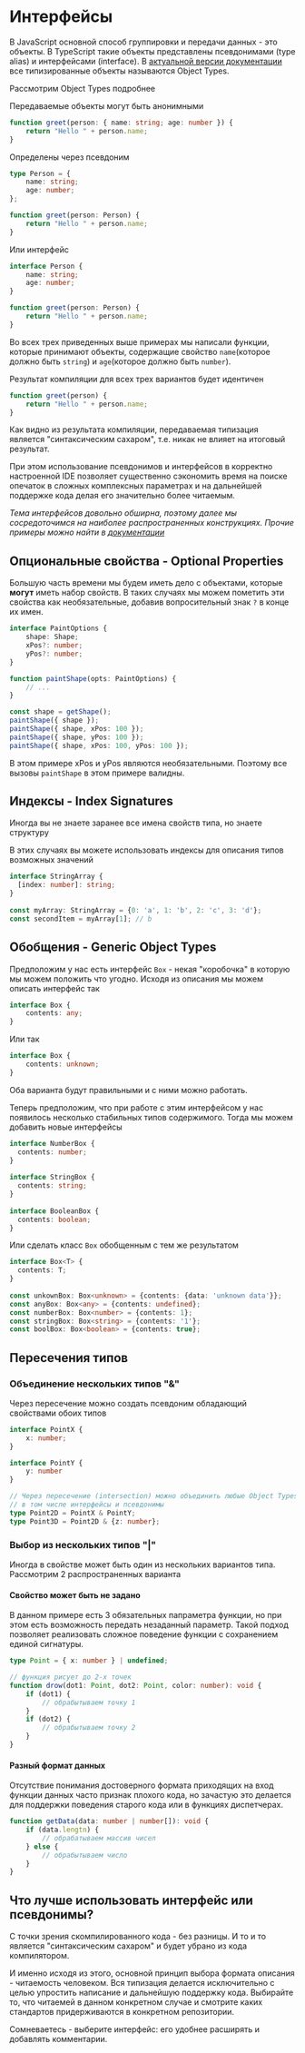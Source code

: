 # Интерфейсы

В JavaScript основной способ группировки и передачи данных - это объекты. В TypeScript такие объекты представлены псевдонимами (type alias) и интерфейсами (interface). В [актуальной версии документации](https://www.typescriptlang.org/docs/handbook/2/objects.html) все типизированные объекты называются Object Types.

Рассмотрим Object Types подробнее

Передаваемые объекты могут быть анонимными
```TypeScript
function greet(person: { name: string; age: number }) {
    return "Hello " + person.name;
}
```

Определены через псевдоним
```TypeScript
type Person = {
    name: string;
    age: number;
};

function greet(person: Person) {
    return "Hello " + person.name;
}
```

Или интерфейс
```TypeScript
interface Person {
    name: string;
    age: number;
}

function greet(person: Person) {
    return "Hello " + person.name;
}
```

Во всех трех приведенных выше примерах мы написали функции, которые принимают объекты, содержащие свойство `name`(которое должно быть `string`) и `age`(которое должно быть `number`).

Результат компиляции для всех трех вариантов будет идентичен
```JavaScript
function greet(person) {
    return "Hello " + person.name;
}
```
Как видно из результата компиляции, передаваемая типизация является "синтаксическим сахаром", т.е. никак не влияет на итоговый результат.

При этом использование псевдонимов и интерфейсов в корректно настроенной IDE позволяет существенно сэкономить время на поиске опечаток в сложных комплексных параметрах и на дальнейшей поддержке кода делая его значительно более читаемым.

_Тема интерфейсов довольно обширна, поэтому далее мы сосредоточимся на наиболее распространенных конструкциях. Прочие примеры можно найти в [документации](https://www.typescriptlang.org/docs/handbook/2/objects.html)_

## Опциональные свойства - Optional Properties
Большую часть времени мы будем иметь дело с объектами, которые **могут** иметь набор свойств. В таких случаях мы можем пометить эти свойства как необязательные, добавив вопросительный знак `?` в конце их имен.
```TypeScript
interface PaintOptions {
    shape: Shape;
    xPos?: number;
    yPos?: number;
}

function paintShape(opts: PaintOptions) {
    // ...
}

const shape = getShape();
paintShape({ shape });
paintShape({ shape, xPos: 100 });
paintShape({ shape, yPos: 100 });
paintShape({ shape, xPos: 100, yPos: 100 });
```
В этом примере xPos и yPos являются необязательными. Поэтому все вызовы `paintShape` в этом примере валидны.

## Индексы - Index Signatures

Иногда вы не знаете заранее все имена свойств типа, но знаете структуру

В этих случаях вы можете использовать индексы для описания типов возможных значений
```TypeScript
interface StringArray {
  [index: number]: string;
}
 
const myArray: StringArray = {0: 'a', 1: 'b', 2: 'c', 3: 'd'};
const secondItem = myArray[1]; // b
```

## Обобщения - Generic Object Types

Предположим у нас есть интерфейс `Box` - некая "коробочка" в которую мы можем положить что угодно.
Исходя из описания мы можем описать интерфейс так
```TypeScript
interface Box {
    contents: any;
}
```
Или так
```TypeScript
interface Box {
    contents: unknown;
}
```
Оба варианта будут правильными и с ними можно работать.

Теперь предположим, что при работе с этим интерфейсом у нас появилось несколько стабильных типов содержимого.
Тогда мы можем добавить новые интерфейсы
```TypeScript
interface NumberBox {
  contents: number;
}
 
interface StringBox {
  contents: string;
}
 
interface BooleanBox {
  contents: boolean;
}
```

Или сделать класс `Box` обобщенным с тем же результатом
```TypeScript
interface Box<T> {
  contents: T;
}
 
const unkownBox: Box<unknown> = {contents: {data: 'unknown data'}};
const anyBox: Box<any> = {contents: undefined};
const numberBox: Box<number> = {contents: 1};
const stringBox: Box<string> = {contents: '1'};
const boolBox: Box<boolean> = {contents: true};
```

## Пересечения типов

### Объединение нескольких типов "&"

Через пересечение можно создать псевдоним обладающий свойствами обоих типов

```TypeScript
interface PointX {
    x: number;
}

interface PointY {
    y: number
}

// Через пересечение (intersection) можно объединить любые Object Types
// в том числе интерфейсы и псевдонимы
type Point2D = PointX & PointY;
type Point3D = Point2D & {z: number};
```

### Выбор из нескольких типов "|"

Иногда в свойстве может быть один из нескольких вариантов типа.
Рассмотрим 2 распространенных варианта

#### Свойство может быть не задано
В данном примере есть 3 обязательных папраметра функции, но при этом есть возможность передать незаданный параметр.
Такой подход позволяет реализовать сложное поведение функции с сохранением единой сигнатуры.

```TypeScript
type Point = { x: number } | undefined;

// функция рисует до 2-х точек
function drow(dot1: Point, dot2: Point, color: number): void {
    if (dot1) {
        // обрабытываем точку 1
    }
    if (dot2) {
        // обрабытываем точку 2
    }
}
```

#### Разный формат данных
Отсутствие понимания достоверного формата приходящих на вход функции данных часто признак плохого кода, но зачастую это делается для поддержки поведения старого кода или в функциях диспетчерах.

```TypeScript
function getData(data: number | number[]): void {
    if (data.lengtn) {
        // обрабатываем массив чисел
    } else {
        // обрабытываем число
    }
}
```

## Что лучше использовать интерфейс или псевдонимы?

С точки зрения скомпилированного кода - без разницы. И то и то является "синтаксическим сахаром" и будет убрано из кода компилятором.

И именно исходя из этого, основной принцип выбора формата описания - читаемость человеком.
Вся типизация делается исключительно с целью упростить написание и дальнейшую поддержку кода.
Выбирайте то, что читаемей в данном конкретном случае и смотрите каких стандартов придерживаются в конкретном репозитории.

Сомневаетесь - выберите интерфейс: его удобнее расширять и добавлять комментарии.
